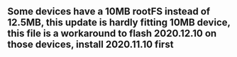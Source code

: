 ## Some devices have a 10MB rootFS instead of 12.5MB, this update is hardly fitting 10MB device, this file is a workaround to flash 2020.12.10 on those devices, install 2020.11.10 first